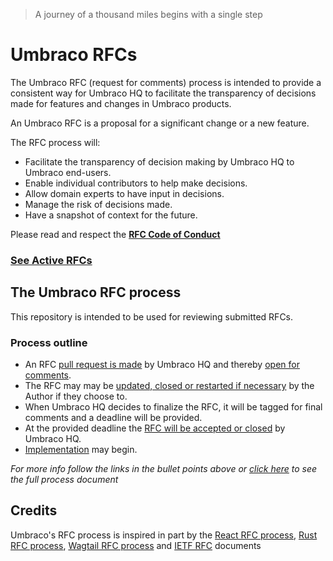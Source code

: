 > A journey of a thousand miles begins with a single step

# Umbraco RFCs

The Umbraco RFC (request for comments) process is intended to provide a consistent way for Umbraco HQ to facilitate the transparency of decisions made for features and changes in Umbraco products.

An Umbraco RFC is a proposal for a significant change or a new feature. 

The RFC process will:

* Facilitate the transparency of decision making by Umbraco HQ to Umbraco end-users.
* Enable individual contributors to help make decisions.
* Allow domain experts to have input in decisions.
* Manage the risk of decisions made.
* Have a snapshot of context for the future.

Please read and respect the __[RFC Code of Conduct](https://github.com/umbraco/rfcs/blob/master/CODE_OF_CONDUCT.md)__

### [See Active RFCs](https://github.com/umbraco/rfcs/pulls)

## The Umbraco RFC process

This repository is intended to be used for reviewing submitted RFCs. 

### Process outline

* An RFC [pull request is made](RFC_CREATION.md) by Umbraco HQ and thereby [open for comments](#Reviewing).
* The RFC may may be [updated, closed or restarted if necessary](#Updating) by the Author if they choose to.
* When Umbraco HQ decides to finalize the RFC, it will be tagged for final comments and a deadline will be provided.
* At the provided deadline the [RFC will be accepted or closed](#Acceptance) by Umbraco HQ.
* [Implementation](RFC_PROCESS.md#Implementation) may begin.

_For more info follow the links in the bullet points above or [click here](RFC_PROCESS.md) to see the full process document_

## Credits

Umbraco's RFC process is inspired in part by the [React RFC process](https://github.com/reactjs/rfcs), [Rust RFC process](https://github.com/rust-lang/rfcs), [Wagtail RFC process](https://github.com/wagtail/rfcs) and [IETF RFC](https://www.ietf.org/standards/rfcs/) documents

